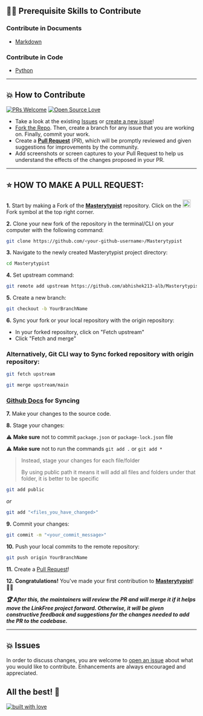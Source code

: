 
## 👨‍💻 Prerequisite Skills to Contribute

### Contribute in Documents

- [Markdown](https://www.markdownguide.org/basic-syntax/)

### Contribute in Code

- [Python](https://www.python.org/)


---

## 💥 How to Contribute

[![PRs Welcome](https://img.shields.io/badge/PRs-welcome-brightgreen.svg?style=flat-square)](https://github.com/abhishek213-alb/Masterytypist/pulls)
[![Open Source Love](https://badges.frapsoft.com/os/v1/open-source.png?v=103)](https://github.com/abhishek213-alb/Masterytypist/)

- Take a look at the existing [Issues](https://github.com/abhishek213-alb/Masterytypist/issues) or [create a new issue](https://github.com/abhishek213-alb/Masterytypist/issues/new)!
- [Fork the Repo](https://github.com/abhishek213-alb/Masterytypist/fork). Then, create a branch for any issue that you are working on. Finally, commit your work.
- Create a **[Pull Request](https://github.com/abhishek213-alb/Masterytypist/compare)** (_PR_), which will be promptly reviewed and given suggestions for improvements by the community.
- Add screenshots or screen captures to your Pull Request to help us understand the effects of the changes proposed in your PR.

---

## ⭐ HOW TO MAKE A PULL REQUEST:

**1.** Start by making a Fork of the [**Masterytypist**](https://github.com/abhishek213-alb/Masterytypist/) repository. Click on the <a href="https://github.com/abhishek213-alb/Masterytypist/fork"><img src="https://i.imgur.com/G4z1kEe.png" height="21" width="21"></a>Fork symbol at the top right corner.

**2.** Clone your new fork of the repository in the terminal/CLI on your computer with the following command:

```bash
git clone https://github.com/<your-github-username>/Masterytypist
```

**3.** Navigate to the newly created Masterytypist project directory:

```bash
cd Masterytypist
```

**4.** Set upstream command:

```bash
git remote add upstream https://github.com/abhishek213-alb/Masterytypist.git
```

**5.** Create a new branch:

```bash
git checkout -b YourBranchName
```

**6.** Sync your fork or your local repository with the origin repository:

- In your forked repository, click on "Fetch upstream"
- Click "Fetch and merge"

### Alternatively, Git CLI way to Sync forked repository with origin repository:

```bash
git fetch upstream
```

```bash
git merge upstream/main
```

### [Github Docs](https://docs.github.com/en/github/collaborating-with-pull-requests/addressing-merge-conflicts/resolving-a-merge-conflict-on-github) for Syncing

**7.** Make your changes to the source code.

**8.** Stage your changes:

⚠️ **Make sure** not to commit `package.json` or `package-lock.json` file

⚠️ **Make sure** not to run the commands `git add .` or `git add *`

> Instead, stage your changes for each file/folder
>
> By using public path it means it will add all files and folders under that folder, it is better to be specific

```bash
git add public
```

_or_

```bash
git add "<files_you_have_changed>"
```

**9.** Commit your changes:

```bash
git commit -m "<your_commit_message>"
```

**10.** Push your local commits to the remote repository:

```bash
git push origin YourBranchName
```

**11.** Create a [Pull Request](https://help.github.com/en/github/collaborating-with-issues-and-pull-requests/creating-a-pull-request)!

**12.** **Congratulations!** You've made your first contribution to [**Masterytypist**](https://github.com/abhishek213-alb/Masterytypist/graphs/contributors)! 🙌🏼

**_:trophy: After this, the maintainers will review the PR and will merge it if it helps move the LinkFree project forward. Otherwise, it will be given constructive feedback and suggestions for the changes needed to add the PR to the codebase._**

---

## 💥 Issues

In order to discuss changes, you are welcome to [open an issue](https://github.com/abhishek213-alb/Masterytypist/issues/new/) about what you would like to contribute. Enhancements are always encouraged and appreciated.

## All the best! 🥇

[![built with love](https://forthebadge.com/images/badges/built-with-love.svg)](https://github.com/abhishek213-alb/Masterytypist/)
